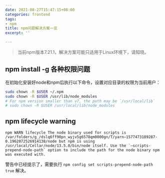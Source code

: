```yaml
---
date: 2021-08-27T15:47:15+08:00
categories: frontend
tags:
- npm
title: npm问题解决方案一览
excerpt: ''

---
```

> 当前npm版本7.21.1，解决方案可能只适用于Linux环境下，请知晓。

## npm install -g 各种权限问题

在初始化安装好node和npm后执行以下命令，设置对应目录的权限为当前用户：

```bash
sudo chown -R $USER ~/.npm
sudo chown -R $USER /usr/lib/node_modules
# For npm version smaller than v7, the path may be `/usr/local/lib`
# sudo chown -R $USER /usr/local/lib/node_modules
```

## npm lifecycle warning

```
npm WARN lifecycle The node binary used for scripts is /var/folders/g_/dslq6ff90pn_wyjv5g6578qm0000gn/T/yarn—1577473189287-0.1962072526914138/node but npm is using /usr/local/Cellar/node/13.5.0/bin/node itself. Use the `—scripts-prepend-node-path` option to include the path for the node binary npm was executed with.
```

警告中已经提示了，需要执行 `npm config set scripts-prepend-node-path true` 解决。